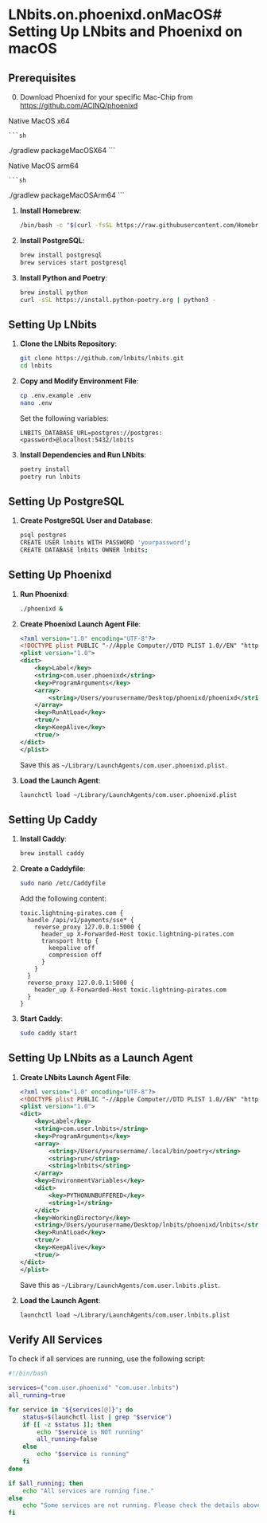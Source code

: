 # LNbits.on.phoenixd.onMacOS# Setting Up LNbits and Phoenixd on macOS

## Prerequisites

0. Download Phoenixd for your specific Mac-Chip from https://github.com/ACINQ/phoenixd

Native MacOS x64

    ```sh
./gradlew packageMacOSX64
    ```

Native MacOS arm64

    ```sh
./gradlew packageMacOSArm64
    ```

1. **Install Homebrew**:
    ```sh
    /bin/bash -c "$(curl -fsSL https://raw.githubusercontent.com/Homebrew/install/HEAD/install.sh)"
    ```

2. **Install PostgreSQL**:
    ```sh
    brew install postgresql
    brew services start postgresql
    ```

3. **Install Python and Poetry**:
    ```sh
    brew install python
    curl -sSL https://install.python-poetry.org | python3 -
    ```

## Setting Up LNbits

1. **Clone the LNbits Repository**:
    ```sh
    git clone https://github.com/lnbits/lnbits.git
    cd lnbits
    ```

2. **Copy and Modify Environment File**:
    ```sh
    cp .env.example .env
    nano .env
    ```
    Set the following variables:
    ```env
    LNBITS_DATABASE_URL=postgres://postgres:<password>@localhost:5432/lnbits
    ```

3. **Install Dependencies and Run LNbits**:
    ```sh
    poetry install
    poetry run lnbits
    ```

## Setting Up PostgreSQL

1. **Create PostgreSQL User and Database**:
    ```sh
    psql postgres
    CREATE USER lnbits WITH PASSWORD 'yourpassword';
    CREATE DATABASE lnbits OWNER lnbits;
    ```

## Setting Up Phoenixd

1. **Run Phoenixd**:
    ```sh
    ./phoenixd &
    ```

2. **Create Phoenixd Launch Agent File**:
    ```xml
    <?xml version="1.0" encoding="UTF-8"?>
    <!DOCTYPE plist PUBLIC "-//Apple Computer//DTD PLIST 1.0//EN" "http://www.apple.com/DTDs/PropertyList-1.0.dtd">
    <plist version="1.0">
    <dict>
        <key>Label</key>
        <string>com.user.phoenixd</string>
        <key>ProgramArguments</key>
        <array>
            <string>/Users/yourusername/Desktop/phoenixd/phoenixd</string>
        </array>
        <key>RunAtLoad</key>
        <true/>
        <key>KeepAlive</key>
        <true/>
    </dict>
    </plist>
    ```
    Save this as `~/Library/LaunchAgents/com.user.phoenixd.plist`.

3. **Load the Launch Agent**:
    ```sh
    launchctl load ~/Library/LaunchAgents/com.user.phoenixd.plist
    ```

## Setting Up Caddy

1. **Install Caddy**:
    ```sh
    brew install caddy
    ```

2. **Create a Caddyfile**:
    ```sh
    sudo nano /etc/Caddyfile
    ```
    Add the following content:
    ```Caddyfile
    toxic.lightning-pirates.com {
      handle /api/v1/payments/sse* {
        reverse_proxy 127.0.0.1:5000 {
          header_up X-Forwarded-Host toxic.lightning-pirates.com
          transport http {
            keepalive off
            compression off
          }
        }
      }
      reverse_proxy 127.0.0.1:5000 {
        header_up X-Forwarded-Host toxic.lightning-pirates.com
      }
    }
    ```

3. **Start Caddy**:
    ```sh
    sudo caddy start
    ```

## Setting Up LNbits as a Launch Agent

1. **Create LNbits Launch Agent File**:
    ```xml
    <?xml version="1.0" encoding="UTF-8"?>
    <!DOCTYPE plist PUBLIC "-//Apple Computer//DTD PLIST 1.0//EN" "http://www.apple.com/DTDs/PropertyList-1.0.dtd">
    <plist version="1.0">
    <dict>
        <key>Label</key>
        <string>com.user.lnbits</string>
        <key>ProgramArguments</key>
        <array>
            <string>/Users/yourusername/.local/bin/poetry</string>
            <string>run</string>
            <string>lnbits</string>
        </array>
        <key>EnvironmentVariables</key>
        <dict>
            <key>PYTHONUNBUFFERED</key>
            <string>1</string>
        </dict>
        <key>WorkingDirectory</key>
        <string>/Users/yourusername/Desktop/lnbits/phoenixd/lnbits</string>
        <key>RunAtLoad</key>
        <true/>
        <key>KeepAlive</key>
        <true/>
    </dict>
    </plist>
    ```
    Save this as `~/Library/LaunchAgents/com.user.lnbits.plist`.

2. **Load the Launch Agent**:
    ```sh
    launchctl load ~/Library/LaunchAgents/com.user.lnbits.plist
    ```

## Verify All Services

To check if all services are running, use the following script:

```sh
#!/bin/bash

services=("com.user.phoenixd" "com.user.lnbits")
all_running=true

for service in "${services[@]}"; do
    status=$(launchctl list | grep "$service")
    if [[ -z $status ]]; then
        echo "$service is NOT running"
        all_running=false
    else
        echo "$service is running"
    fi
done

if $all_running; then
    echo "All services are running fine."
else
    echo "Some services are not running. Please check the details above."
fi
